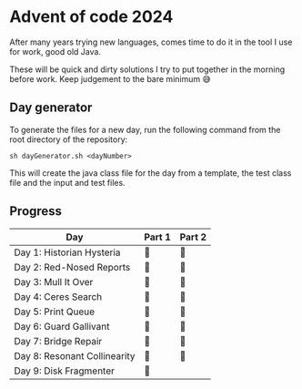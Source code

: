 # Advent of code 2024

After many years trying new languages, comes time to do it in the tool I use for work, good old Java.

These will be quick and dirty solutions I try to put together in the morning before work.
Keep judgement to the bare minimum 😅

## Day generator
To generate the files for a new day, run the following command from the root directory of the repository:

```sh dayGenerator.sh <dayNumber>```

This will create the java class file for the day from a template, the test class file and the input and test files.

## Progress

| Day                   | Part 1 | Part 2 |
|-----------------------|--------|-------|
| Day 1: Historian Hysteria | 🌟     | 🌟    |
| Day 2: Red-Nosed Reports | 🌟     | 🌟    |
| Day 3: Mull It Over   | 🌟     | 🌟    |
| Day 4: Ceres Search   | 🌟     | 🌟    |
| Day 5: Print Queue    | 🌟     | 🌟    |
| Day 6: Guard Gallivant | 🌟     | 🌟    |
| Day 7: Bridge Repair    | 🌟     | 🌟    |
| Day 8: Resonant Collinearity    |     🌟   |  🌟     |
| Day 9: Disk Fragmenter    |  🌟    |     |
